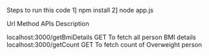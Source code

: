 Steps to run this code
1] npm install
2] node app.js

Url                             Method   APIs Description

localhost:3000/getBmiDetails    GET      To fetch all person BMI details
localhost:3000/getCount         GET      To fetch count of Overweight person 

